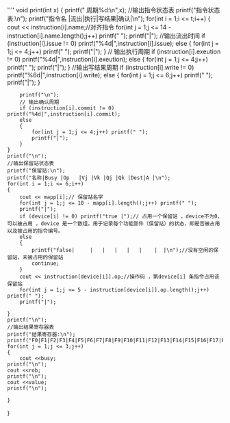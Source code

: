  ''''
 void print(int x)
{
	printf("                                                周期%d:\n",x); 
	//输出指令状态表 
	printf("指令状态表:\n");
	printf("指令名        |流出|执行|写结果|确认|\n");
	for(int i = 1;i <= t;i++)
	{
		cout << instruction[i].name;//对齐指令 
		for(int j = 1;j <= 14 - instruction[i].name.length();j++) printf(" ");
		printf("|");
		//输出流出时间 
		if (instruction[i].issue != 0) printf("%4d|",instruction[i].issue);
		else 
		{
			for(int j = 1;j <= 4;j++) printf(" ");
			printf("|");
		}
		// 输出执行周期 
		if (instruction[i].exeution != 0) printf("%4d|",instruction[i].exeution);
		else 
		{
			for(int j = 1;j <= 4;j++) printf(" ");
			printf("|");
		}
		//输出写结果周期 
		if (instruction[i].write != 0) printf("%6d|",instruction[i].write);
		else 
		{
			for(int j = 1;j <= 6;j++) printf(" ");
			printf("|");
		}
		
		printf("\n");
		// 输出确认周期 
		if (instruction[i].commit != 0) printf("%4d|",instruction[i].commit);
		else 
		{
			for(int j = 1;j <= 4;j++) printf(" ");
			printf("|");
		}		
	}
	printf("\n");
	//输出保留站状态表 
	printf("保留站:\n");
	printf("名称|Busy |Op   |Vj |Vk |Qj |Qk |Dest|A |\n");
	for(int i = 1;i <= 6;i++)
	{
		cout << mapp[i];// 保留站名字 
		for(int j = 1;j <= 10 - mapp[i].length();j++) printf(" ");
		printf("|");
		if (device[i] != 0) printf("true |");// 占用一个保留站 ，device不为0，可以被占用 ，device 是一个数组，用于记录每个功能部件（保留站）的状态，即是否被占用以及被占用的指令编号。 
		else 
		{
			printf("false|     |   |   |   |   |    |  |\n");//没有空闲的保留站，未被占用的保留站 
			continue;
		}
		cout << instruction[device[i]].op;//操作码 ，第device[i] 条指令占用该保留站 
		for(int j = 1;j <= 5 - instruction[device[i]].op.length();j++) printf(" ");
		printf("|");

	}
	printf("\n");
	//输出结果寄存器表 
	printf("结果寄存器:\n");
	printf("F0|F1|F2|F3|F4|F5|F6|F7|F8|F9|F10|F11|F12|F13|F14|F15|F16|F17|F18|F19|F20|F21|F22|F23|F24|F25|F26|F27|F28|F29|F30|\n");
	for(int j = 1;j <= 3;j++)
	{
		cout <<busy;
    printf("\n");
    cout <<rob;
    printf("\n");
    cout <<value;
    printf("\n");
			
	}
}
